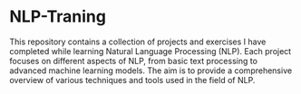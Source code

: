 # NLP-Traning
This repository contains a collection of projects and exercises I have completed while learning Natural Language Processing (NLP). Each project focuses on different aspects of NLP, from basic text processing to advanced machine learning models. The aim is to provide a comprehensive overview of various techniques and tools used in the field of NLP.
